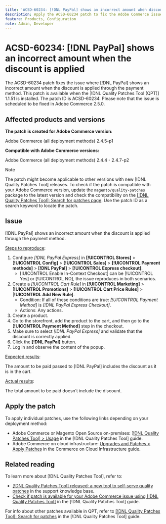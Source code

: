 ```yaml
---
title: 'ACSD-60234: [!DNL PayPal] shows an incorrect amount when discount is applied'
description: Apply the ACSD-60234 patch to fix the Adobe Commerce issue where [!DNL PayPal] shows an incorrect amount when the discount is applied through the payment method.
feature: Products, Configuration
role: Admin, Developer
---
```

# ACSD-60234: [!DNL PayPal] shows an incorrect amount when the discount is applied

The ACSD-60234 patch fixes the issue where [!DNL PayPal] shows an incorrect amount when the discount is applied through the payment method. This patch is available when the [!DNL Quality Patches Tool (QPT)] 1.1.51 is installed. The patch ID is ACSD-60234. Please note that the issue is scheduled to be fixed in Adobe Commerce 2.5.0.

## Affected products and versions

**The patch is created for Adobe Commerce version:**

Adobe Commerce (all deployment methods) 2.4.5-p1

**Compatible with Adobe Commerce versions:**

Adobe Commerce (all deployment methods) 2.4.4 - 2.4.7-p2

>[!NOTE]
>
>The patch might become applicable to other versions with new [!DNL Quality Patches Tool] releases. To check if the patch is compatible with your Adobe Commerce version, update the `magento/quality-patches` package to the latest version and check the compatibility on the [[!DNL Quality Patches Tool]: Search for patches page](https://experienceleague.adobe.com/tools/commerce-quality-patches/index.html). Use the patch ID as a search keyword to locate the patch.

## Issue

[!DNL PayPal] shows an incorrect amount when the discount is applied through the payment method.

<u>Steps to reproduce</u>:

1. Configure *[!DNL PayPal Express]* in **[!UICONTROL Stores]** > **[!UICONTROL Config]** > **[!UICONTROL Sales]** > **[!UICONTROL Payment methods]** > **[!DNL PayPal]** > **[!UICONTROL Express checkout]**.
   * [!UICONTROL Enable In-Context Checkout] can be [!UICONTROL Yes] or [!UICONTROL NO], the issue reproduces in both scenarios. 
1. Create a *[!UICONTROL Cart Rule]* in **[!UICONTROL Marketing]** > **[!UICONTROL Promotions]** > **[!UICONTROL Cart Price Rules]** > **[!UICONTROL Add New Rule]**.
   * Condition: If all of these conditions are true: *[!UICONTROL Payment Method]* is *[!DNL PayPal Express Checkout]*.
   * Actions: Any actions.
1. Create a product.
1. Go to the storefront, add the product to the cart, and then go to the **[!UICONTROL Payment Method]** step in the checkout.
1. Make sure to select *[!DNL PayPal Express]* and validate that the discount is correctly applied.
1. Click the **[!DNL PayPal]** button.
1. Log in and observe the content of the popup.
   
<u>Expected results</u>:

The amount to be paid passed to [!DNL PayPal] includes the discount as it is in the cart.

<u>Actual results</u>:

The total amount to be paid doesn't include the discount.

## Apply the patch

To apply individual patches, use the following links depending on your deployment method:

* Adobe Commerce or Magento Open Source on-premises: [[!DNL Quality Patches Tool] > Usage](https://experienceleague.adobe.com/docs/commerce-operations/tools/quality-patches-tool/usage.html) in the [!DNL Quality Patches Tool] guide.
* Adobe Commerce on cloud infrastructure: [Upgrades and Patches > Apply Patches](https://experienceleague.adobe.com/docs/commerce-cloud-service/user-guide/develop/upgrade/apply-patches.html) in the Commerce on Cloud Infrastructure guide.

## Related reading

To learn more about [!DNL Quality Patches Tool], refer to:

* [[!DNL Quality Patches Tool] released: a new tool to self-serve quality patches](https://experienceleague.adobe.com/en/docs/commerce-knowledge-base/kb/announcements/commerce-announcements/magento-quality-patches-released-new-tool-to-self-serve-quality-patches) in the support knowledge base.
* [Check if patch is available for your Adobe Commerce issue using [!DNL Quality Patches Tool]](/help/tools/quality-patches-tool/patches-available-in-qpt/check-patch-for-magento-issue-with-magento-quality-patches.md) in the [!DNL Quality Patches Tool] guide.


For info about other patches available in QPT, refer to [[!DNL Quality Patches Tool]: Search for patches](https://experienceleague.adobe.com/tools/commerce-quality-patches/index.html) in the [!DNL Quality Patches Tool] guide.
